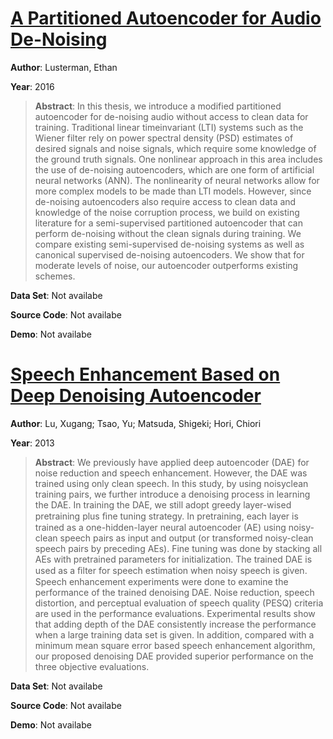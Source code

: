 #  [A Partitioned Autoencoder for Audio De-Noising](http://ee.cooper.edu/~keene/assets/lusterman_thesis.pdf)
**Author**: Lusterman, Ethan

**Year**: 2016
>**Abstract**: In this thesis, we introduce a modified partitioned autoencoder for de-noising audio without access to clean data for training. Traditional linear timeinvariant (LTI) systems such as the Wiener filter rely on power spectral density (PSD) estimates of desired signals and noise signals, which require some knowledge of the ground truth signals. One nonlinear approach in this area includes the use of de-noising autoencoders, which are one form of artificial neural networks (ANN). The nonlinearity of neural networks allow for more complex models to be made than LTI models. However, since de-noising autoencoders also require access to clean data and knowledge of the noise corruption process, we build on existing literature for a semi-supervised partitioned autoencoder that can perform de-noising without the clean signals during training. We compare existing semi-supervised de-noising systems as well as canonical supervised de-noising autoencoders. We show that for moderate levels of noise, our autoencoder outperforms existing schemes.

**Data Set**: Not availabe

**Source Code**: Not availabe

**Demo**: Not availabe

#  [Speech Enhancement Based on Deep Denoising Autoencoder](https://www.isca-speech.org/archive/archive_papers/interspeech_2013/i13_0436.pdf)
**Author**: Lu, Xugang; Tsao, Yu; Matsuda, Shigeki; Hori, Chiori

**Year**: 2013
>**Abstract**: We previously have applied deep autoencoder (DAE) for noise reduction and speech enhancement. However, the DAE was trained using only clean speech. In this study, by using noisyclean training pairs, we further introduce a denoising process in learning the DAE. In training the DAE, we still adopt greedy layer-wised pretraining plus ﬁne tuning strategy. In pretraining, each layer is trained as a one-hidden-layer neural autoencoder (AE) using noisy-clean speech pairs as input and output (or transformed noisy-clean speech pairs by preceding AEs). Fine tuning was done by stacking all AEs with pretrained parameters for initialization. The trained DAE is used as a ﬁlter for speech estimation when noisy speech is given. Speech enhancement experiments were done to examine the performance of the trained denoising DAE. Noise reduction, speech distortion, and perceptual evaluation of speech quality (PESQ) criteria are used in the performance evaluations. Experimental results show that adding depth of the DAE consistently increase the performance when a large training data set is given. In addition, compared with a minimum mean square error based speech enhancement algorithm, our proposed denoising DAE provided superior performance on the three objective evaluations.

**Data Set**: Not availabe

**Source Code**: Not availabe

**Demo**: Not availabe

